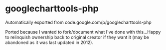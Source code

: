 # googlecharttools-php
Automatically exported from code.google.com/p/googlecharttools-php

Ported because I wanted to fork/document what I've done with this...Happy to relinquish ownership back to original creator if they want it (may be abandoned as it was last updated in 2012).
